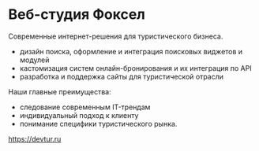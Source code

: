 # Веб-студия Фоксел

Cовременные интернет-решения для туристического бизнеса.

- дизайн поиска, оформление и интеграция поисковых виджетов и модулей
- кастомизация систем онлайн-бронирования и их интеграция по API
- разработка и поддержка сайты для туристической отрасли

Наши главные преимущества:
- следование современным IT-трендам
- индивидуальный подход к клиенту
- понимание специфики туристического рынка.

https://devtur.ru
